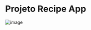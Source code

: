 # Projeto Recipe App

![image](https://user-images.githubusercontent.com/64482847/218309377-d3dcbd62-8832-4aa2-97a4-489aaa422439.png)
